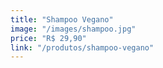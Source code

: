 ```yaml
---
title: "Shampoo Vegano"
image: "/images/shampoo.jpg"
price: "R$ 29,90"
link: "/produtos/shampoo-vegano"
---
```

